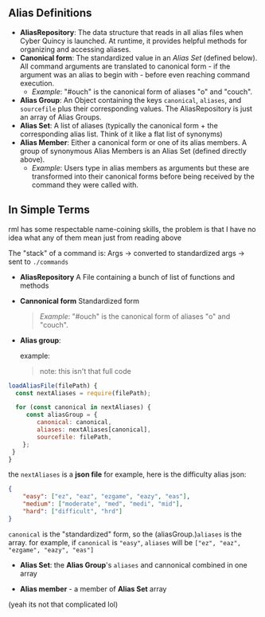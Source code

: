 ## Alias Definitions

-   **AliasRepository**: The data structure that reads in all alias files when Cyber Quincy is launched. At runtime, it provides helpful methods for organizing and accessing aliases.
-   **Canonical form**: The standardized value in an _Alias Set_ (defined below). All command arguments are translated to canonical form - if the argument was an alias to begin with - before even reaching command execution.
    -   _Example_: "#ouch" is the canonical form of aliases "o" and "couch".
-   **Alias Group**: An Object containing the keys `canonical`, `aliases`, and `sourcefile` plus their corresponding values. The AliasRepository is just an array of Alias Groups.
-   **Alias Set**: A list of aliases (typically the canonical form + the corresponding alias list. Think of it like a flat list of synonyms)
-   **Alias Member**: Either a canonical form or one of its alias members. A group of synonymous Alias Members is an Alias Set (defined directly above).
    -   _Example_: Users type in alias members as arguments but these are transformed into their canonical forms before being received by the command they were called with.

## In Simple Terms

rml has some respectable name-coining skills, the problem is that I have no idea what any of them mean just from reading above

The "stack" of a command is:
Args -> converted to standardized args -> sent to `./commands`

-   **AliasRepository** A File containing a bunch of list of functions and methods
-   **Cannonical form** Standardized form

    > _Example_: "#ouch" is the canonical form of aliases "o" and "couch".

-   **Alias group**:

    example:

    > note: this isn't that full code

```js
loadAliasFile(filePath) {
  const nextAliases = require(filePath);

  for (const canonical in nextAliases) {
     const aliasGroup = {
        canonical: canonical,
        aliases: nextAliases[canonical],
        sourcefile: filePath,
    };
 }
}
```

the `nextAliases` is a **json file** for example, here is the difficulty alias json:

```json
{
    "easy": ["ez", "eaz", "ezgame", "eazy", "eas"],
    "medium": ["moderate", "med", "medi", "mid"],
    "hard": ["difficult", "hrd"]
}
```

`canonical` is the "standardized" form, so the (aliasGroup.)`aliases` is the array.
for example, if `canonical` is `"easy"`, `aliases` will be `["ez", "eaz", "ezgame", "eazy", "eas"]`

-   **Alias Set**: the **Alias Group**'s `aliases` and cannonical combined in one array

-   **Alias member** - a member of **Alias Set** array

(yeah its not that complicated lol)
